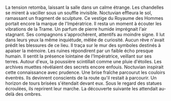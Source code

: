 La tension retomba, laissant la salle dans un calme étrange.
Les chandelles se mirent à vaciller sous un souffle invisible.
Noctuvian effleura le sol, ramassant un fragment de sculpture.
Ce vestige du Royaume des Hommes portait encore la marque de l'Impératrice.
Il resta un moment à écouter les vibrations de la Trame.
Un parfum de pierre humide imprégnait l'air stagnant.
Ses compagnons s'approchèrent, attentifs au moindre signe.
Il lut dans leurs yeux la même inquiétude, mêlée de curiosité.
Aucun rêve n'avait prédit les blessures de ce lieu.
Il traça sur le mur des symboles destinés à apaiser la mémoire.
Les ruines répondirent par un faible écho presque humain.
Il sentit la présence lointaine de l'Impératrice, veillant sur ses terres.
Autour d'eux, la poussière scintillait comme une pluie d'étoiles.
Les archives muettes révélaient des secrets encore enfouis.
Noctuvian inspirait cette connaissance avec prudence.
Une brise fraîche parcourut les couloirs éventrés.
Ils devinrent conscients de la route qu'il restait à parcourir.
Un horizon de tours brisées s'étendait devant eux.
Sous le regard des statues écroulées, ils reprirent leur marche.
La découverte suivante les attendait au-delà des ombres.
